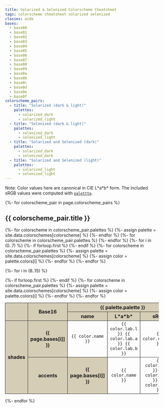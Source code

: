 ```yaml
---
title: Solarized & Selenized Colorscheme Cheatsheet
tags: colorscheme cheatsheet solarized selenized
classes: wide
bases:
  - base00
  - base01
  - base02
  - base03
  - base04
  - base05
  - base06
  - base07
  - base08
  - base09
  - base0a
  - base0b
  - base0c
  - base0d
  - base0e
  - base0f
colorscheme_pairs:
  - title: "Solarized (dark & light)"
    palettes:
      - solarized_dark
      - solarized_light
  - title: "Selenized (dark & light)"
    palettes:
      - selenized_dark
      - selenized_light
  - title: "Solarized and Selenized (dark)"
    palettes:
      - solarized_dark
      - selenized_dark
  - title: "Solarized and Selenized (light)"
    palettes:
      - solarized_light
      - selenized_light
---
```


<style type="text/css">
  table {
    margin: auto;
    border-collapse: collapse;
  }

  thead th.name {
    width: 12%
  }

  thead th.value {
    width: 15%;
  }

  th {
    font-weight: bold;
    background-color: #d5cdb6;
  }

  th,
  td {
    text-align: center;
    vertical-align: middle;
    border: 1px solid;
  }
  
  td > code {
    background: none;
  }
</style>

Note: Color values here are canonical in CIE L\*a\*b\* form. The included sRGB
values were computed with [`palettte`](https://docs.rs/palette/latest/palette/).

{%- for colorscheme_pair in page.colorscheme_pairs %}
## {{ colorscheme_pair.title }}

<table>
  <thead>
    <tr>
      <th rowspan="2"></th>
      <th rowspan="2">Base16</th>
    {%- for colorscheme in colorscheme_pair.palettes %}
    {%- assign palette = site.data.colorschemes[colorscheme] %}
      <th colspan="3">{{ palette.palette }}</th>
    {%- endfor %}
    </tr>
    <tr>
    {%- for colorscheme in colorscheme_pair.palettes %}
      <th class="name">name</th>
      <th class="value"><strong>L*a*b*</strong></th>
      <th class="value">sRGB</th>
    {%- endfor %}
    </tr>
  </thead>

  <tbody>
  <!-- Shades bases -->
  {%- for i in (0..7) %}
    <tr>
    {%- if forloop.first %}
      <th rowspan="8">shades</th>
    {%- endif %}
      <th>{{ page.bases[i]] }}</th>
    {%- for colorscheme in colorscheme_pair.palettes %}
    {%- assign palette = site.data.colorschemes[colorscheme] %}
    {%- assign color = palette.colors[i] %}
      <td><code>{{ color.name }}</code></td>
      <td><code>{{ color.lab.l }} {{ color.lab.a }} {{ color.lab.b }}</code></td>
      <td><code>{{ color.rgb.hex }}</code></td>
    {%- endfor %}
    </tr>
  {%- endfor %}

  <!-- Accents bases -->
  {%- for i in (8..15) %}
    <tr>
    {%- if forloop.first %}
      <th rowspan="8">accents</th>
    {%- endif %}
      <th>{{ page.bases[i]] }}</th>
    {%- for colorscheme in colorscheme_pair.palettes %}
    {%- assign palette = site.data.colorschemes[colorscheme] %}
    {%- assign color = palette.colors[i] %}
      <td><code>{{ color.name }}</code></td>
      <td><code>{{ color.lab.l }} {{ color.lab.a }} {{ color.lab.b }}</code></td>
      <td><code>{{ color.rgb.hex }}</code></td>
    {%- endfor %}
    </tr>
  {%- endfor %}
  </tbody>
</table>

{%- endfor %}
